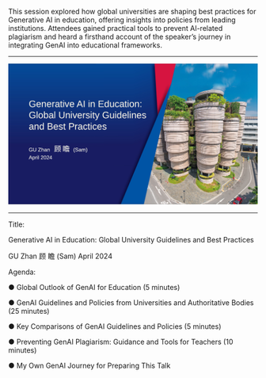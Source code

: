 This session explored how global universities are shaping best practices for Generative AI in education, offering insights into policies from leading institutions. Attendees gained practical tools to prevent AI-related plagiarism and heard a firsthand account of the speaker’s journey in integrating GenAI into educational frameworks.

---

![](sn001.png)

---

Title:

Generative AI in Education: Global University Guidelines and Best Practices

GU Zhan 顾 瞻 (Sam) April 2024


Agenda:

● Global Outlook of GenAI for Education (5 minutes)

● GenAI Guidelines and Policies from Universities and Authoritative Bodies (25 minutes)

● Key Comparisons of GenAI Guidelines and Policies (5 minutes)

● Preventing GenAI Plagiarism: Guidance and Tools for Teachers (10 minutes)

● My Own GenAI Journey for Preparing This Talk